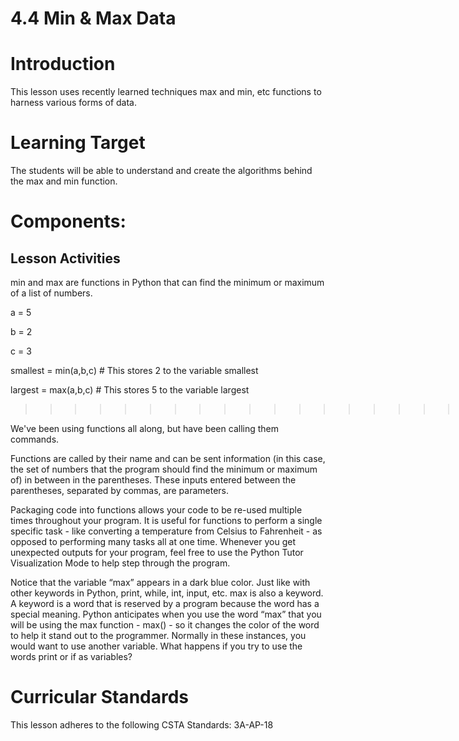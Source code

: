 # 4.4 Min & Max Data
# Introduction
This lesson uses recently learned techniques max and min, etc functions to harness various forms of data.

# Learning Target
The students will be able to understand and create the algorithms behind the max and min function.

# Components:

## Lesson Activities
min and max are functions in Python that can find the minimum or maximum of a list of numbers.

a = 5

b = 2

c = 3

smallest = min(a,b,c)  # This stores 2 to the variable smallest

largest = max(a,b,c)  # This stores 5 to the variable largest

>>>>>>>>>>>>>>>>>>>>>>>>>>>>>>>>>>>>>>>>>>>>>>>>>.

We've been using functions all along, but have been calling them commands.

Functions are called by their name and can be sent information (in this case, the set of numbers that the program should find the minimum or maximum of) in between in the parentheses. These inputs entered between the parentheses, separated by commas, are parameters.

Packaging code into functions allows your code to be re-used multiple times throughout your program. It is useful for functions to perform a single specific task - like converting a temperature from Celsius to Fahrenheit - as opposed to performing many tasks all at one time. 
Whenever you get unexpected outputs for your program, feel free to use the Python Tutor Visualization Mode to help step through the program. 

Notice that the variable “max” appears in a dark blue color. Just like with other keywords in Python, print, while, int, input, etc. max is also a keyword. A keyword is a word that is reserved by a program because the word has a special meaning. Python anticipates when you use the word “max” that you will be using the max function - max() - so it changes the color of the word to help it stand out to the programmer. Normally in these instances, you would want to use another variable. What happens if you try to use the words print or if as variables?

# Curricular Standards
This lesson adheres to the following CSTA Standards: 3A-AP-18

